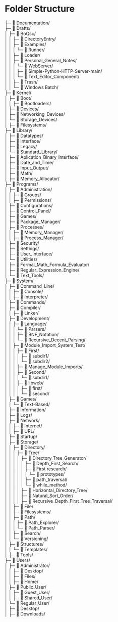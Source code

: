 # Folder Structure

├─ 📁 Documentation/  
├─ 📁 Drafts/  
│  ├─ 📁 BoQsc/  
│  │  ├─ 📁 DirectoryEntry/  
│  │  ├─ 📁 Examples/  
│  │  │  └─ 📁 Runner/  
│  │  ├─ 📁 Loader/  
│  │  ├─ 📁 Personal_General_Notes/  
│  │  │  └─ 📁 WebServer/  
│  │  │     ├─ 📁 Simple-Python-HTTP-Server-main/  
│  │  │     └─ 📁 Text_Editor_Component/  
│  │  ├─ 📁 Trash/  
│  │  └─ 📁 Windows Batch/  
├─ 📁 Kernel/  
│  ├─ 📁 Boot/  
│  │  ├─ 📁 Bootloaders/  
│  ├─ 📁 Devices/  
│  ├─ 📁 Networking_Devices/  
│  └─ 📁 Storage_Devices/  
│     ├─ 📁 Filesystems/  
├─ 📁 Library/  
│  ├─ 📁 Datatypes/  
│  ├─ 📁 Interface/  
│  ├─ 📁 Legacy/  
│  └─ 📁 Standard_Library/  
│     ├─ 📁 Aplication_Binary_Interface/  
│     ├─ 📁 Date_and_Time/  
│     ├─ 📁 Input_Output/  
│     ├─ 📁 Math/  
│     ├─ 📁 Memory_Allocator/  
├─ 📁 Programs/  
│  ├─ 📁 Administration/  
│  │  ├─ 📁 Groups/  
│  │  ├─ 📁 Permissions/  
│  ├─ 📁 Configurations/  
│  ├─ 📁 Control_Panel/  
│  ├─ 📁 Games/  
│  ├─ 📁 Package_Manager/  
│  ├─ 📁 Processes/  
│  │  ├─ 📁 Memory_Manager/  
│  │  ├─ 📁 Process_Manager/  
│  ├─ 📁 Security/  
│  ├─ 📁 Settings/  
│  ├─ 📁 User_Interface/  
│  └─ 📁 Utilities/  
│     ├─ 📁 Formal_Math_Formula_Evaluator/  
│     ├─ 📁 Regular_Expression_Engine/  
│     └─ 📁 Text_Tools/  
├─ 📁 System/  
│  ├─ 📁 Command_Line/  
│  │  ├─ 📁 Console/  
│  │  ├─ 📁 Interpreter/  
│  ├─ 📁 Commands/  
│  ├─ 📁 Compiler/  
│  │  ├─ 📁 Linker/  
│  ├─ 📁 Development/  
│  │  ├─ 📁 Language/  
│  │  │  └─ 📁 Parsers/  
│  │  │     ├─ 📁 BNF_Notation/  
│  │  │     └─ 📁 Recursive_Decent_Parsing/  
│  │  ├─ 📁 Module_Import_System_Test/  
│  │  │  ├─ 📁 First/  
│  │  │  │  ├─ 📁 subdir1/  
│  │  │  │  └─ 📁 subdir2/  
│  │  │  ├─ 📁 Manage_Module_Imports/  
│  │  │  ├─ 📁 Second/  
│  │  │  │  └─ 📁 subdir1/  
│  │  │  ├─ 📁 libweb/  
│  │  │  │  ├─ 📁 first/  
│  │  │  │  └─ 📁 second/  
│  ├─ 📁 Games/  
│  │  └─ 📁 Text-Based/  
│  ├─ 📁 Information/  
│  ├─ 📁 Logs/  
│  ├─ 📁 Network/  
│  │  ├─ 📁 Internet/  
│  │  ├─ 📁 URL/  
│  ├─ 📁 Startup/  
│  ├─ 📁 Storage/  
│  │  ├─ 📁 Directory/  
│  │  │  ├─ 📁 Tree/  
│  │  │  │  ├─ 📁 Directory_Tree_Generator/  
│  │  │  │  │  ├─ 📁 Depth_First_Search/  
│  │  │  │  │  ├─ 📁 First research/  
│  │  │  │  │  │  └─ 📁 prototypes/  
│  │  │  │  │  ├─ 📁 path_traversal/  
│  │  │  │  │  └─ 📁 while_method/  
│  │  │  │  ├─ 📁 Horizontal_Directory_Tree/  
│  │  │  │  ├─ 📁 Natural_Sort_Order/  
│  │  │  │  ├─ 📁 Recursive_Depth_First_Tree_Traversal/  
│  │  ├─ 📁 File/  
│  │  ├─ 📁 Filesystems/  
│  │  ├─ 📁 Path/  
│  │  │  ├─ 📁 Path_Explorer/  
│  │  │  └─ 📁 Path_Parser/  
│  │  ├─ 📁 Search/  
│  │  └─ 📁 Versioning/  
│  ├─ 📁 Structures/  
│  │  └─ 📁 Templates/  
│  ├─ 📁 Tools/  
├─ 📁 Users/  
│  ├─ 📁 Administrator/  
│  │  ├─ 📁 Desktop/  
│  │  ├─ 📁 Files/  
│  │  ├─ 📁 Home/  
│  ├─ 📁 Public_User/  
│  │  ├─ 📁 Guest_User/  
│  │  ├─ 📁 Shared_User/  
│  └─ 📁 Regular_User/  
│     ├─ 📁 Desktop/  
│     ├─ 📁 Downloads/  
